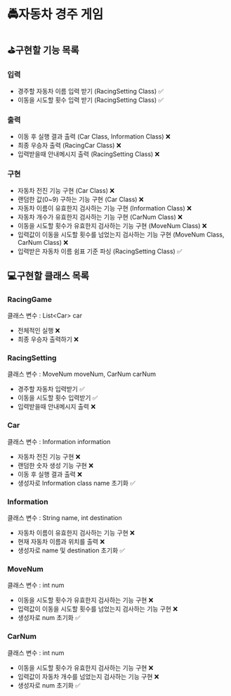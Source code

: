 # 🚔자동차 경주 게임

## ⛳구현할 기능 목록

### 입력
* 경주할 자동차 이름 입력 받기 (RacingSetting Class) ✅
* 이동을 시도할 횟수 입력 받기 (RacingSetting Class) ✅

### 출력
* 이동 후 실행 결과 출력 (Car Class, Information Class) ❌
* 최종 우승자 출력 (RacingCar Class) ❌
* 입력받을때 안내메시지 출력 (RacingSetting Class) ❌
### 구현
* 자동차 전진 기능 구현 (Car Class) ❌
* 랜덤한 값(0~9) 구하는 기능 구현 (Car Class) ❌
* 자동차 이름이 유효한지 검사하는 기능 구현 (Information Class) ❌
* 자동차 개수가 유효한지 검사하는 기능 구현 (CarNum Class) ❌
* 이동을 시도할 횟수가 유효한지 검사하는 기능 구현 (MoveNum Class) ❌
* 입력값이 이동을 시도할 횟수를 넘었는지 검사하는 기능 구현 (MoveNum Class, CarNum Class) ❌
* 입력받은 자동차 이름 쉼표 기준 파싱 (RacingSetting Class) ✅

## 💻구현할 클래스 목록

### RacingGame
클래스 변수 : List<Car<Car>> car
* 전체적인 실행 ❌
* 최종 우승자 출력하기 ❌

### RacingSetting
클래스 변수 : MoveNum moveNum, CarNum carNum
* 경주할 자동차 입력받기 ✅
* 이동을 시도할 횟수 입력받기 ✅
* 입력받을때 안내메시지 출력 ❌

### Car
클래스 변수 : Information information
* 자동차 전진 기능 구현 ❌
* 랜덤한 숫자 생성 기능 구현 ❌
* 이동 후 실행 결과 출력 ❌
* 생성자로 Information class name 초기화 ✅

### Information
클래스 변수 : String name, int destination
* 자동차 이름이 유효한지 검사하는 기능 구현 ❌
* 현재 자동차 이름과 위치를 출력 ❌
* 생성자로 name 및 destination 초기화 ✅

### MoveNum
클래스 변수 : int num
* 이동을 시도할 횟수가 유효한지 검사하는 기능 구현 ❌
* 입력값이 이동을 시도할 횟수를 넘었는지 검사하는 기능 구현 ❌
* 생성자로 num 초기화 ✅

### CarNum
클래스 변수 : int num
* 이동을 시도할 횟수가 유효한지 검사하는 기능 구현 ❌
* 입력값이 자동차 개수를 넘었는지 검사하는 기능 구현 ❌
* 생성자로 num 초기화 ✅